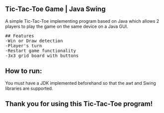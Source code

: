 ## Tic-Tac-Toe Game | Java Swing
A simple Tic-Tac-Toe implementing program based on Java which allows 2 players to play the game on the same device on a Java GUI.

<pre>
## Features 
-Win or Draw detection
-Player's turn
-Restart game functionality
-3x3 grid board with buttons
</pre>
## How to run: 
You must have a JDK implemented beforehand so that the awt and Swing libraries are supported.


## Thank you for using this Tic-Tac-Toe program!
